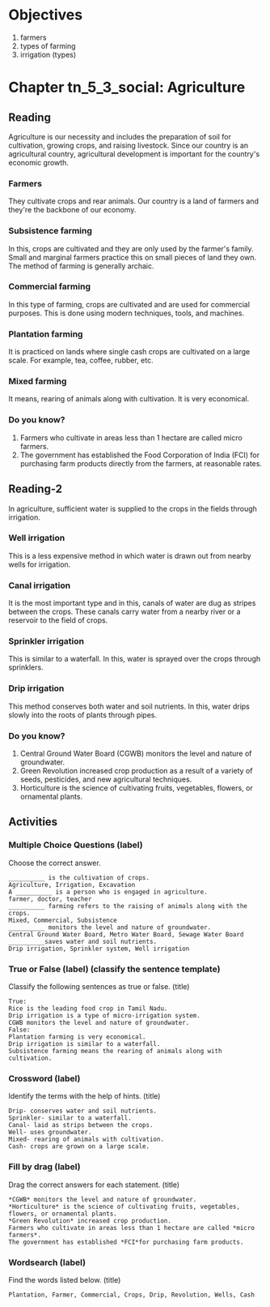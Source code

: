 # Objectives

1. farmers
2. types of farming
3. irrigation (types)

# Chapter tn_5_3_social: Agriculture
## Reading
Agriculture is our necessity and includes the preparation of soil for cultivation, growing crops, and raising livestock. Since our country is an agricultural country, agricultural development is important for the country's economic growth.
### Farmers
They cultivate crops and rear animals. Our country is a land of farmers and they're the backbone of our economy.
### Subsistence farming
In this, crops are cultivated and they are only used by the farmer's family. Small and marginal farmers practice this on small pieces of land they own. The method of farming is generally archaic.
### Commercial farming
In this type of farming, crops are cultivated and are used for commercial purposes. This is done using modern techniques, tools, and machines.
### Plantation farming
It is practiced on lands where single cash crops are cultivated on a large scale. For example, tea, coffee, rubber, etc.
### Mixed farming
It means, rearing of animals along with cultivation. It is very economical.
### Do you know?
1. Farmers who cultivate in areas less than 1 hectare are called micro farmers.
2. The government has established the Food Corporation of India (FCI) for purchasing farm products directly from the farmers, at reasonable rates.
## Reading-2
In agriculture, sufficient water is supplied to the crops in the fields through irrigation.
### Well irrigation
This is a less expensive method in which water is drawn out from nearby wells for irrigation.
### Canal irrigation
It is the most important type and in this, canals of water are dug as stripes between the crops. These canals carry water from a nearby river or a reservoir to the field of crops.
### Sprinkler irrigation
This is similar to a waterfall. In this, water is sprayed over the crops through sprinklers.
### Drip irrigation
This method conserves both water and soil nutrients. In this, water drips slowly into the
roots of plants through pipes.
### Do you know?
1. Central Ground Water Board (CGWB) monitors the level and nature of groundwater.
2. Green Revolution increased crop production as a result of a variety of seeds, pesticides, and new agricultural techniques.
3. Horticulture is the science of cultivating fruits, vegetables, flowers, or ornamental plants.
## Activities
### Multiple Choice Questions (label)
Choose the correct answer.
```
__________ is the cultivation of crops.
Agriculture, Irrigation, Excavation
A __________ is a person who is engaged in agriculture.
farmer, doctor, teacher
__________ farming refers to the raising of animals along with the crops.
Mixed, Commercial, Subsistence
__________ monitors the level and nature of groundwater.
Central Ground Water Board, Metro Water Board, Sewage Water Board
__________saves water and soil nutrients.
Drip irrigation, Sprinkler system, Well irrigation
```
### True or False (label) (classify the sentence template)
Classify the following sentences as true or false. (title)
```
True:
Rice is the leading food crop in Tamil Nadu.
Drip irrigation is a type of micro-irrigation system.
CGWB monitors the level and nature of groundwater.
False:
Plantation farming is very economical.
Drip irrigation is similar to a waterfall.
Subsistence farming means the rearing of animals along with cultivation.
```
### Crossword (label)
Identify the terms with the help of hints. (title)
```
Drip- conserves water and soil nutrients.
Sprinkler- similar to a waterfall.
Canal- laid as strips between the crops.
Well- uses groundwater.
Mixed- rearing of animals with cultivation.
Cash- crops are grown on a large scale.
```
### Fill by drag (label)
Drag the correct answers for each statement. (title)
```
*CGWB* monitors the level and nature of groundwater.
*Horticulture* is the science of cultivating fruits, vegetables, flowers, or ornamental plants.
*Green Revolution* increased crop production.
Farmers who cultivate in areas less than 1 hectare are called *micro farmers*.
The government has established *FCI*for purchasing farm products.
```
### Wordsearch (label)
Find the words listed below. (title)
```
Plantation, Farmer, Commercial, Crops, Drip, Revolution, Wells, Cash
```

